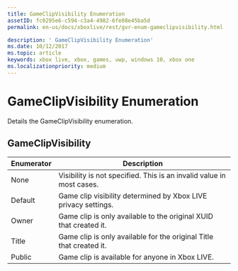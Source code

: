 ```yaml
---
title: GameClipVisibility Enumeration
assetID: fc0295e6-c594-c3a4-4982-6fe08e45ba5d
permalink: en-us/docs/xboxlive/rest/gvr-enum-gameclipvisibility.html

description: ' GameClipVisibility Enumeration'
ms.date: 10/12/2017
ms.topic: article
keywords: xbox live, xbox, games, uwp, windows 10, xbox one
ms.localizationpriority: medium
---
```

# GameClipVisibility Enumeration
Details the GameClipVisibility enumeration. 
<a id="ID4ER"></a>

 
## GameClipVisibility
 
| <b>Enumerator</b>| <b>Description</b>| 
| --- | --- | 
| None| Visibility is not specified. This is an invalid value in most cases.| 
| Default| Game clip visibility determined by Xbox LIVE privacy settings.| 
| Owner| Game clip is only available to the original XUID that created it.| 
| Title| Game clip is only available for the original Title that created it.| 
| Public| Game clip is available for anyone in Xbox LIVE.| 
  